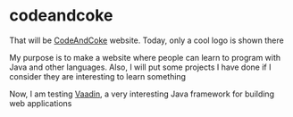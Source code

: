 codeandcoke
===========
That will be [CodeAndCoke](http://www.codeandcoke.com) website. Today, only a cool logo is shown there

My purpose is to make a website where people can learn to program with Java and other languages. Also, I will put some projects I have done
if I consider they are interesting to learn something

Now, I am testing [Vaadin](http://vaadin.com), a very interesting Java framework for building web applications
